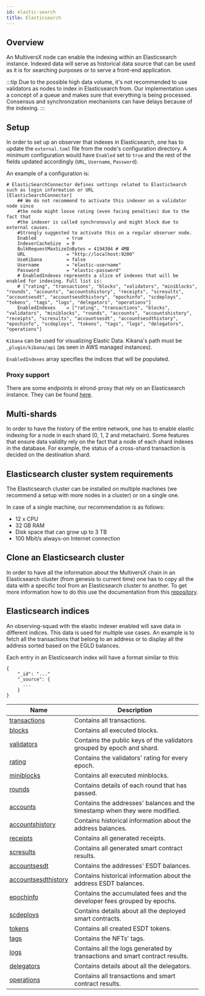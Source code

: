 ```yaml
---
id: elastic-search
title: Elasticsearch
---
```


[comment]: # (mx-abstract)

## Overview

An MultiversX node can enable the indexing within an Elasticsearch instance. Indexed data will serve as historical data source
that can be used as it is for searching purposes or to serve a front-end application.

:::tip
Due to the possible high data volume, it's not recommended to use validators as nodes to index in Elasticsearch from.
Our implementation uses a concept of a queue and makes sure that everything is being processed. Consensus and synchronization mechanisms can have delays because of the indexing.
:::

[comment]: # (mx-context-auto)

## Setup

In order to set up an observer that indexes in Elasticsearch, one has to update the `external.toml` file from the node's
configuration directory. A minimum configuration would have `Enabled` set to `true` and the rest of the fields updated
accordingly (`URL`, `Username`, `Password`).

An example of a configuration is:

```
# ElasticSearchConnector defines settings related to ElasticSearch such as login information or URL
[ElasticSearchConnector]
    ## We do not recommend to activate this indexer on a validator node since
    #the node might loose rating (even facing penalties) due to the fact that
    #the indexer is called synchronously and might block due to external causes.
    #Strongly suggested to activate this on a regular observer node.
    Enabled           = true
    IndexerCacheSize  = 0
    BulkRequestMaxSizeInBytes = 4194304 # 4MB
    URL               = "http://localhost:9200"
    UseKibana         = false
    Username          = "elastic-username"
    Password          = "elastic-password"
    # EnabledIndexes represents a slice of indexes that will be enabled for indexing. Full list is:
    # ["rating", "transactions", "blocks", "validators", "miniblocks", "rounds", "accounts", "accountshistory", "receipts", "scresults", "accountsesdt", "accountsesdthistory", "epochinfo", "scdeploys", "tokens", "tags", "logs", "delegators", "operations"]
    EnabledIndexes    = ["rating", "transactions", "blocks", "validators", "miniblocks", "rounds", "accounts", "accountshistory", "receipts", "scresults", "accountsesdt", "accountsesdthistory", "epochinfo", "scdeploys", "tokens", "tags", "logs", "delegators", "operations"]
```

`Kibana` can be used for visualizing Elastic Data. Kikana's path must be `_plugin/kibana/api` (as seen in AWS managed instances).

`EnabledIndexes` array specifies the indices that will be populated.

[comment]: # (mx-context-auto)

### Proxy support

There are some endpoints in elrond-proxy that rely on an Elasticsearch instance. They can be found [here](/sdk-and-tools/proxy#dependency-on-elastic-search).

[comment]: # (mx-context-auto)

## Multi-shards

In order to have the history of the entire network, one has to enable elastic indexing for a node in each shard (0, 1, 2 and metachain).
Some features that ensure data validity rely on the fact that a node of each shard indexes in the database. For example, the status
of a cross-shard transaction is decided on the destination shard.

[comment]: # (mx-context-auto)

## Elasticsearch cluster system requirements

The Elasticsearch cluster can be installed on multiple machines (we recommend a setup with more nodes in a cluster) or on a single one.

In case of a single machine, our recommendation is as follows:

- 12 x CPU
- 32 GB RAM
- Disk space that can grow up to 3 TB
- 100 Mbit/s always-on Internet connection

[comment]: # (mx-context-auto)

## Clone an Elasticsearch cluster

In order to have all the information about the MultiversX chain in an Elasticsearch cluster (from genesis to current time) one has to copy all the data with a specific tool from an Elasticsearch cluster to another.
To get more information how to do this use the documentation from this [repository](https://github.com/multiversx/mx-chain-tools-go/tree/main/elasticreindexer).

[comment]: # (mx-context-auto)

## Elasticsearch indices

An observing-squad with the elastic indexer enabled will save data in different indices. This data is used for multiple use cases. An example is to fetch all the
transactions that belong to an address or to display all the address sorted based on the EGLD balances.

Each entry in an Elasticsearch index will have a format similar to this:

```
{
    "_id": "..."
    "_source": {
      ...
    }
}
```

| Name                                                                       | Description                                                                 |
| -------------------------------------------------------------------------- | --------------------------------------------------------------------------- |
| [transactions](/sdk-and-tools/indices/es-index-transactions)               | Contains all transactions.                                                  |
| [blocks](/sdk-and-tools/indices/es-index-blocks)                           | Contains all executed blocks.                                               |
| [validators](/sdk-and-tools/indices/es-index-validators)                   | Contains the public keys of the validators grouped by epoch and shard.      |
| [rating](/sdk-and-tools/indices/es-index-rating)                           | Contains the validators' rating for every epoch.                            |
| [miniblocks](/sdk-and-tools/indices/es-index-miniblocks)                   | Contains all executed minblocks.                                            |
| [rounds](/sdk-and-tools/indices/es-index-rounds)                           | Contains details of each round that has passed.                             |
| [accounts](/sdk-and-tools/indices/es-index-accounts)                       | Contains the addresses' balances and the timestamp when they were modified. |
| [accountshistory](/sdk-and-tools/indices/es-index-accountshistory)         | Contains historical information about the address balances.                 |
| [receipts](/sdk-and-tools/indices/es-index-receipts)                       | Contains all generated receipts.                                            |
| [scresults](/sdk-and-tools/indices/es-index-scresults)                     | Contains all generated smart contract results.                              |
| [accountsesdt](/sdk-and-tools/indices/es-index-accountsesdt)               | Contains the addresses' ESDT balances.                                      |
| [accountsesdthistory](/sdk-and-tools/indices/es-index-accountsesdthistory) | Contains historical information about the address ESDT balances.            |
| [epochinfo](/sdk-and-tools/indices/es-index-epochinfo)                     | Contains the accumulated fees and the developer fees grouped by epochs.     |
| [scdeploys](/sdk-and-tools/indices/es-index-scdeploys)                     | Contains details about all the deployed smart contracts.                    |
| [tokens](/sdk-and-tools/indices/es-index-tokens)                           | Contains all created ESDT tokens.                                           |
| [tags](/sdk-and-tools/indices/es-index-tags)                               | Contains the NFTs' tags.                                                    |
| [logs](/sdk-and-tools/indices/es-index-logs)                               | Contains all the logs generated by transactions and smart contract results. |
| [delegators](/sdk-and-tools/indices/es-index-delegators)                   | Contains details about all the delegators.                                  |
| [operations](/sdk-and-tools/indices/es-index-operations)                   | Contains all transactions and smart contract results.                       |
